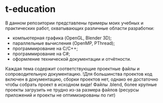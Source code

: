 # t-education
В данном репозитории представлены примеры моих учебных и практических работ, охватывающих различные области разработки:
- компьютерная графика (OpenGL, Blender 3D);
- параллельные вычисления (OpenMP, PThread);
- программирование на C/C++;
- программирование на C#;
- оформление технической документации и отчётности.

Каждая тема содержит соответствующие проектные файлы и сопроводительную документацию. 
!Для большинства проектов код включен в документацию, сборки проектов нет, однако ее достаточно чтобы собрать проект в исходном виде!
Файлы .blend, более крупные проекты загрузить не трудно из-за размера файлов (ресурсы приложений и проекты не оптимизированы по гит)
